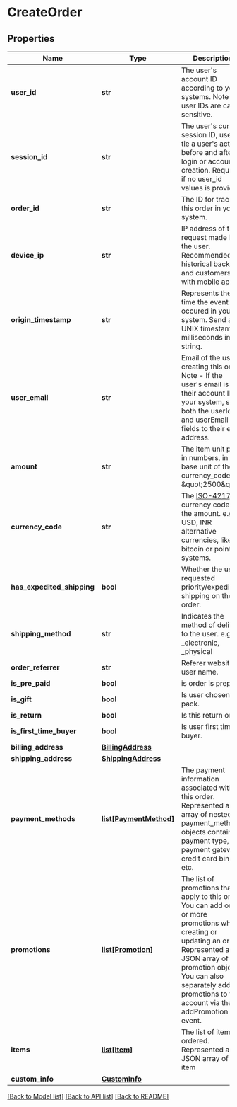 # CreateOrder

## Properties
Name | Type | Description | Notes
------------ | ------------- | ------------- | -------------
**user_id** | **str** | The user&#39;s account ID according to your systems. Note that user IDs are case sensitive. | [optional] 
**session_id** | **str** | The user&#39;s current session ID, used to tie a user&#39;s action before and after login or account creation. Required if no user_id values is provided. | [optional] 
**order_id** | **str** | The ID for tracking this order in your system. | 
**device_ip** | **str** | IP address of the request made by the user. Recommended for historical backfills and customers with mobile apps. | [optional] 
**origin_timestamp** | **str** | Represents the time the event occured in your system. Send as a UNIX timestamp in milliseconds in string. | [optional] 
**user_email** | **str** | Email of the user creating this order. Note - If the user&#39;s email is also their account ID in your system, set both the userId and userEmail fields to their email address. | [optional] 
**amount** | **str** | The item unit price in numbers, in the base unit of the currency_code.e.g. \&quot;2500\&quot; | [optional] 
**currency_code** | **str** | The [ISO-4217](http://en.wikipedia.org/wiki/ISO_4217) currency code for the amount. e.g., USD, INR alternative currencies, like bitcoin or points systems. | [optional] 
**has_expedited_shipping** | **bool** | Whether the user requested priority/expedited shipping on their order. | [optional] 
**shipping_method** | **str** | Indicates the method of delivery to the user. e.g. _electronic, _physical | [optional] 
**order_referrer** | **str** | Referer website or user name. | [optional] 
**is_pre_paid** | **bool** | is order is prepaid. | [optional] 
**is_gift** | **bool** | Is user chosen gift pack. | [optional] 
**is_return** | **bool** | Is this return order. | [optional] 
**is_first_time_buyer** | **bool** | Is user first time buyer. | [optional] 
**billing_address** | [**BillingAddress**](BillingAddress.md) |  | [optional] 
**shipping_address** | [**ShippingAddress**](ShippingAddress.md) |  | [optional] 
**payment_methods** | [**list[PaymentMethod]**](PaymentMethod.md) | The payment information associated with this order. Represented as an array of nested payment_method objects containing payment type, payment gateway, credit card bin, etc. | [optional] 
**promotions** | [**list[Promotion]**](Promotion.md) | The list of promotions that apply to this order. You can add one or more promotions when creating or updating an order. Represented as a JSON array of promotion objects. You can also separately add promotions to the account via the addPromotion event. | [optional] 
**items** | [**list[Item]**](Item.md) | The list of items ordered. Represented as a JSON array of item | [optional] 
**custom_info** | [**CustomInfo**](CustomInfo.md) |  | [optional] 

[[Back to Model list]](../README.md#documentation-for-models) [[Back to API list]](../README.md#documentation-for-api-endpoints) [[Back to README]](../README.md)


